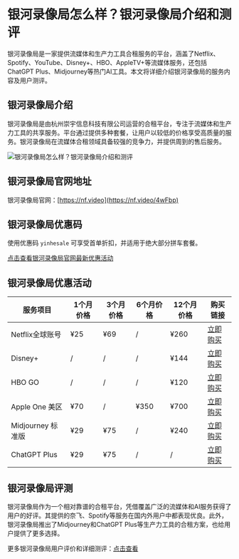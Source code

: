 # 银河录像局怎么样？银河录像局介绍和测评

银河录像局是一家提供流媒体和生产力工具合租服务的平台，涵盖了Netflix、Spotify、YouTube、Disney+、HBO、AppleTV+等流媒体服务，还包括ChatGPT Plus、Midjourney等热门AI工具。本文将详细介绍银河录像局的服务内容及用户测评。

## 银河录像局介绍

银河录像局是由杭州崇宇信息科技有限公司运营的合租平台，专注于流媒体和生产力工具的共享服务。平台通过提供多种套餐，让用户以较低的价格享受高质量的服务。银河录像局在流媒体合租领域具备较强的竞争力，并提供周到的售后服务。

![银河录像局怎么样？银河录像局介绍和测评](https://github.com/user-attachments/assets/70608478-fdfb-4b56-b610-b06c722b8ba0)

## 银河录像局官网地址

银河录像局官网：[https://nf.video](https://nf.video/4wFbp)

## 银河录像局优惠码

使用优惠码 `yinhesale` 可享受首单折扣，并适用于绝大部分拼车套餐。

[点击查看银河录像局官网最新优惠活动](https://nf.video/4wFbp)

## 银河录像局优惠活动

| 服务项目          | 1个月价格 | 3个月价格 | 6个月价格 | 12个月价格 | 购买链接                         |
| ----------------- | --------- | --------- | --------- | ---------- | -------------------------------- |
| Netflix全球账号   | ¥25       | ¥69       | /         | ¥260       | [立即购买](https://nf.video/4wFbp)    |
| Disney+           | /         | /         | /         | ¥144       | [立即购买](https://nf.video/4wFbp)    |
| HBO GO            | /         | /         | /         | ¥120       | [立即购买](https://nf.video/4wFbp)    |
| Apple One 美区    | ¥70       | /         | ¥350      | ¥700       | [立即购买](https://nf.video/4wFbp)    |
| Midjourney 标准版 | ¥29       | ¥75       | /         | ¥240       | [立即购买](https://nf.video/4wFbp)    |
| ChatGPT Plus      | ¥29       | ¥75       | /         | /          | [立即购买](https://nf.video/4wFbp)    |

## 银河录像局评测

银河录像局作为一个相对靠谱的合租平台，凭借覆盖广泛的流媒体和AI服务获得了用户的好评。其提供的奈飞、Spotify等服务在国内外用户中都表现优良。此外，银河录像局推出了Midjourney和ChatGPT Plus等生产力工具的合租方案，也给用户提供了更多选择。

更多银河录像局用户评价和详细测评：[点击查看](https://nf.video/4wFbp)
